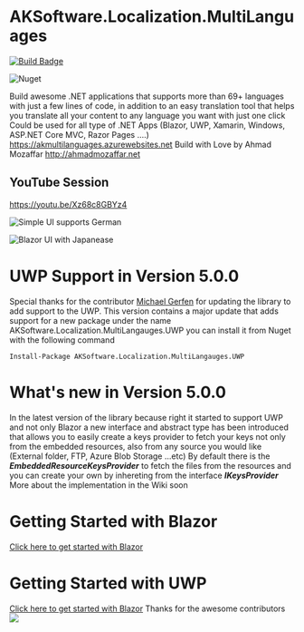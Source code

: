 

# AKSoftware.Localization.MultiLanguages
[![Build Badge](https://aksoftware98.visualstudio.com/AkMultiLanguages/_apis/build/status/aksoftware98.multilanguages?branchName=master)](https://aksoftware98.visualstudio.com/AkMultiLanguages/_build/latest?definitionId=4&branchName=master)

![Nuget](https://img.shields.io/nuget/dt/AKSoftware.Localization.MultiLanguages?color=nuget&label=Nuget&style=plastic)

Build awesome .NET applications that supports more than 69+ languages with just a few lines of code, in addition to an easy translation tool that helps you translate all your content to any language you want with just one click
Could be used for all type of .NET Apps (Blazor, UWP, Xamarin, Windows, ASP.NET Core MVC, Razor Pages ....)
https://akmultilanguages.azurewebsites.net
Build with Love by Ahmad Mozaffar
http://ahmadmozaffar.net

## YouTube Session 
https://youtu.be/Xz68c8GBYz4

![Simple UI supports German](https://github.com/aksoftware98/multilanguages/blob/master/Example/BlazorWasmMultiLanguages/BlazorWasmMultiLanguages/wwwroot/German.png?raw=true)

![Blazor UI with Japanease](https://raw.githubusercontent.com/aksoftware98/multilanguages/master/Example/BlazorWasmMultiLanguages/BlazorWasmMultiLanguages/wwwroot/Japan.png)


# UWP Support in Version 5.0.0
Special thanks for the contributor [Michael Gerfen](https://github.com/gerfen) for updating the library to add support to the UWP.
This version contains a major update that adds support for a new package under the name AKSoftware.Localization.MultiLangauges.UWP you can install it from Nuget with the following command 

``` PS
Install-Package AKSoftware.Localization.MultiLangauges.UWP
``` 

# What's new in Version 5.0.0
In the latest version of the library because right it started to support UWP and not only Blazor a new interface and abstract type has been introduced that allows you to easily create a keys provider to fetch your keys not only from the embedded resources, also from any source you would like (External folder, FTP, Azure Blob Storage ...etc)
By default there is the ***EmbeddedResourceKeysProvider*** to fetch the files from the resources and you can create your own by inhereting from the interface ***IKeysProvider***
More about the implementation in the Wiki soon 

# Getting Started with Blazor
[Click here to get started with Blazor](https://github.com/aksoftware98/multilanguages/Blazor-configuration.md)

# Getting Started with UWP
[Click here to get started with Blazor](https://github.com/aksoftware98/multilanguages/Blazor-configuration.md)
Thanks for the awesome contributors 
<a href="https://github.com/aksoftware98/multilanguages/graphs/contributors">
  <img src="https://contrib.rocks/image?repo=aksoftware98/multilanguages" />
</a>

<!--stackedit_data:
eyJoaXN0b3J5IjpbLTEyMDA5Nzg5NjQsLTE2NTkwNDAxOTksLT
E2NTExOTI2ODhdfQ==
-->